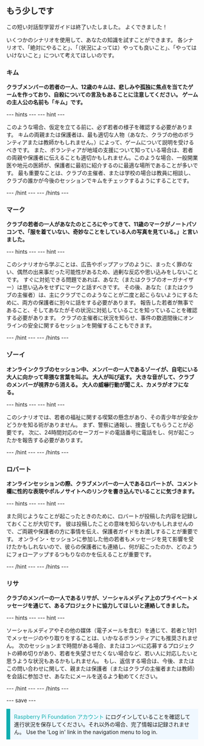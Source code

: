 ## もう少しです

この短い対話型学習ガイドは終了いたしました。 よくできました！

いくつかのシナリオを使用して、あなたの知識を試すことができます。 各シナリオで、「絶対にやること」、「（状況によっては）やっても良いこと」、「やってはいけないこと」について考えてほしいのです。

### キム

**クラブメンバーの若者の一人、12歳のキムは、悲しみや孤独に焦点を当てたゲームを作っており、自殺についての言及もあることに注意してください。 ゲームの主人公の名前も「キム」です。**

--- hints --- --- hint ---

このような場合、仮定を立てる前に、必ず若者の様子を確認する必要があります。 キムの両親または保護者は、最も適切な人物（あなた、クラブの他のボランティアまたは教師かもしれません。）によって、ゲームについて説明を受けるべきです。 また、ボランティアが地域の支援について知っている場合は、若者の両親や保護者に伝えることも適切かもしれません。このような場合、一般開業医や地元の医師が、保護者に最初に紹介するのに最適な場所であることが多いです。 最も重要なことは、クラブの主催者、または学校の場合は教員に相談し、クラブの誰かが今後のセッションでキムをチェックするようにすることです。

--- /hint --- --- /hints ---

### マーク

**クラブの若者の一人があなたのところにやってきて、11歳のマークがノートパソコンで、「服を着ていない、奇妙なことをしている人の写真を見ている。」と言いました。**

--- hints --- --- hint ---

このシナリオから学ぶことは、広告やポップアップのように、まったく罪のない、偶然の出来事だった可能性があるため、過剰な反応や思い込みをしないことです。 すぐに対処できる問題であれば、あなた（またはクラブのオーガナイザー）は思い込みをせずにマークと話すべきです。 その後、あなた（またはクラブの主催者）は、主にクラブでこのようなことが二度と起こらないようにするために、両方の保護者に別々に話をする必要があります。 報告した若者が無事であること、そしてあなたがその状況に対処していることを知っていることを確認する必要があります。 クラブの主催者に状況を知らせ、事件の数週間後にオンラインの安全に関するセッションを開催することもできます。

--- /hint --- --- /hints ---

### ゾーイ

**オンラインクラブのセッション中、メンバーの一人であるゾーイが、自宅にいる大人に向かって卑猥な言葉を叫ぶ。 大人が叫び返す。 大きな音がして、クラブのメンバーが視界から消える。 大人の威嚇行動が聞こえ、カメラがオフになる。**

--- hints --- --- hint ---

このシナリオでは、若者の福祉に関する喫緊の懸念があり、その青少年が安全かどうかを知る術がありません。 まず、警察に通報し、捜査してもらうことが必要です。 次に、24時間対応のセーフガードの電話番号に電話をし、何が起こったかを報告する必要があります。

--- /hint --- --- /hints ---

### ロバート

**オンラインセッションの際、クラブメンバーの一人であるロバートが、コメント欄に性的な表現やポルノサイトへのリンクを書き込んでいることに気づきます。**

--- hints --- --- hint ---

また同じようなことが起こったときのために、ロバートが投稿した内容を記録しておくことが大切です。 彼は投稿したことの意味を知らないかもしれませんので、ご両親や保護者の方に事情を伝え、保護者ガイド[](https://help.coderdojo.com/cdkb/s/article/Parents-guide-to-CoderDojo)をお渡しすることが重要です。 オンライン・セッションに参加した他の若者もメッセージを見て影響を受けたかもしれないので、彼らの保護者にも連絡し、何が起こったのか、どのようにフォローアップするつもりなのかを伝えることが重要です。

--- /hint --- --- /hints ---
### リサ

**クラブのメンバーの一人であるリサが、ソーシャルメディア上のプライベートメッセージを通じて、あるプロジェクトに協力してほしいと連絡してきました。**

--- hints --- --- hint ---

ソーシャルメディアやその他の媒体（電子メールを含む）を通じて、若者と1対1でメッセージのやり取りをすることは、いかなるボランティアにも推奨されません。 次のセッションまで時間がある場合、またはコンペに応募するプロジェクトの締め切りがあり、若者を失望させたくない場合など、若い人に対応したいと思うような状況もあるかもしれません。 もし、返信する場合は、今後、またはこの問い合わせに関して、親または保護者（またはクラブの主催者または教師）を会話に参加させ、あなたにメールを送るよう勧めてください。

--- /hint --- --- /hints ---

--- save ---

<p style="border-left: solid; border-width:10px; border-color: #0faeb0; background-color: aliceblue; padding: 10px;">
<span style="color: #0faeb0">Raspberry Pi Foundation アカウント</span> にログインしていることを確認して進行状況を保存してください。それ以外の場合、完了情報は記録されません。 Use the 'Log in' link in the navigation menu to log in.
</p>
